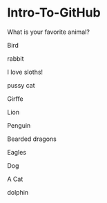 # Intro-To-GitHub

What is your favorite animal?


Bird

rabbit

I love sloths!

pussy cat

Girffe

Lion

Penguin

Bearded dragons

Eagles

Dog

A Cat

dolphin






